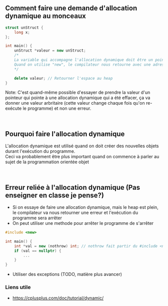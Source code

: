 ## Comment faire une demande d'allocation dynamique au monceaux
```cpp
struct unStruct {
    long x;
};

int main() {
    unStruct *valeur = new unStruct;
    /*
    La variable qui accompagne l'allocation dynamique doit être un pointeur.
    Quand on utilise "new", le compilateur nous retourne avec une adresse dans le heap
    */

    delete valeur; // Retourner l'espace au heap
}
```

Note: C'est quand-même possible d'essayer de prendre la valeur d'un pointeur qui pointe à une allocation dynamique qui a été effacer, ça va donner une valeur arbritaire (cette valeur change chaque fois qu'on re-exécute le programme) et non une erreur.

<br>

## Pourquoi faire l'allocation dynamique
L'allocation dynamique est utilisé quand on doit créer des nouvelles objets durant l'exécution du programme.\
Ceci va probablement être plus important quand on commence à parler au sujet de la programmation orientée objet

<br>

## Erreur reliée à l'allocation dynamique (Pas enseigner en classe je pense?)
- Si on essaye de faire une allocation dynamique, mais le heap est plein, le compilateur va nous retourner une erreur et l'exécution du programme sera arrêter
- On peut utiliser une methode pour arrêter le programme de s'arrêter

```cpp
#include <new>

int main() {
    int *val = new (nothrow) int; // nothrow fait partir du #include <new>
    if (val == nullptr) {
        ...
    }
}
```

- Utiliser des exceptions (TODO, matière plus avancer)

### Liens utile
- https://cplusplus.com/doc/tutorial/dynamic/
